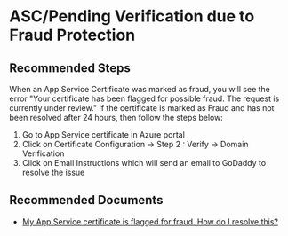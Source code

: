 <properties
	pageTitle="ASC/Pending Verification due to Fraud Protection"
	description="ASC/Pending Verification due to Fraud Protection"
	service="microsoft.asc"
	resource="asc"
	ms.author="shrahman"
	authors="cts-shrahman"
	displayOrder="6"
	selfHelpType="generic"
	supportTopicIds="32604396"
	resourceTags=""
	productPesIds="16512"
	cloudEnvironments="public, Fairfax, usnat, ussec"
	articleId="fdccae2e-f103-4a82-be97-33f6cc3a7658"
	ownershipId="Compute_AppService"
/>

# ASC/Pending Verification due to Fraud Protection

## **Recommended Steps**

When an App Service Certificate was marked as fraud, you will see the error "Your certificate has been flagged for possible fraud. The request is currently under review." If the certificate is marked as Fraud and has not been resolved after 24 hours, then follow the steps below:

1. Go to App Service certificate in Azure portal
2. Click on Certificate Configuration -> Step 2 : Verify -> Domain Verification
3. Click on Email Instructions which will send an email to GoDaddy to resolve the issue

## **Recommended Documents**

* [My App Service certificate is flagged for fraud. How do I resolve this?](https://azure.github.io/AppService/2017/07/24/FAQ-SSL-certificates-for-Web-Apps-and-App-Service-Certificates#my-app-service-certificate-is-flagged-for-fraud-how-do-i-resolve-this) 
